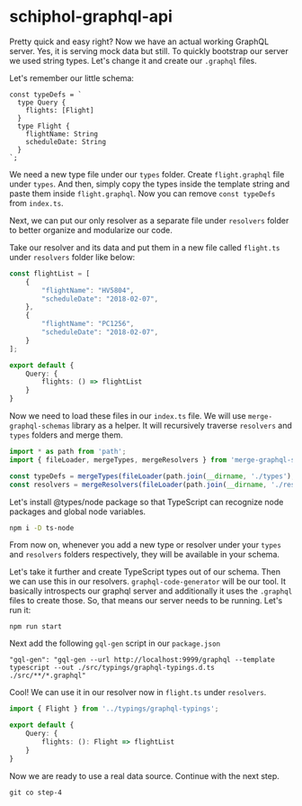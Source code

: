 # schiphol-graphql-api
Pretty quick and easy right? Now we have an actual working GraphQL server.
Yes, it is serving mock data but still. To quickly bootstrap our server we
used string types. Let's change it and create our `.graphql` files.

Let's remember our little schema:

```ecmascript 6
const typeDefs = `
  type Query { 
    flights: [Flight] 
  }
  type Flight { 
    flightName: String
    scheduleDate: String 
  }
`;
```

We need a new type file under our `types` folder. Create `flight.graphql` file under 
`types`. And then, simply copy the types inside the template string and paste them inside
`flight.graphql`. Now you can remove `const typeDefs` from `index.ts`.

Next, we can put our only resolver as a separate file under `resolvers` folder to better
organize and modularize our code.

Take our resolver and its data and put them in a new file called `flight.ts` under
`resolvers` folder like below:

```typescript
const flightList = [
    {
        "flightName": "HV5804",
        "scheduleDate": "2018-02-07",
    },
    {
        "flightName": "PC1256",
        "scheduleDate": "2018-02-07",
    }
];

export default {
    Query: { 
        flights: () => flightList 
    }
}
```

Now we need to load these files in our `index.ts` file. We will use 
`merge-graphql-schemas` library as a helper. It will recursively traverse
`resolvers` and `types` folders and merge them.

```typescript
import * as path from 'path';
import { fileLoader, mergeTypes, mergeResolvers } from 'merge-graphql-schemas';

const typeDefs = mergeTypes(fileLoader(path.join(__dirname, './types'), { recursive: true }));
const resolvers = mergeResolvers(fileLoader(path.join(__dirname, './resolvers'), { recursive: true }));
```

Let's install @types/node package so that TypeScript can recognize node packages and global node variables.

```bash
npm i -D ts-node
```

From now on, whenever you add a new type or resolver under your `types` and `resolvers` 
folders respectively, they will be available in your schema. 

Let's take it further and create TypeScript types out of our schema. Then we can use this in
our resolvers. `graphql-code-generator` will be our tool. It basically introspects our graphql
server and additionally it uses the `.graphql` files to create those. So, that means our server
needs to be running. Let's run it:

`npm run start`

Next add the following `gql-gen` script in our `package.json`

`"gql-gen": "gql-gen --url http://localhost:9999/graphql --template typescript --out ./src/typings/graphql-typings.d.ts ./src/**/*.graphql"`

Cool! We can use it in our resolver now in `flight.ts` under `resolvers`.

```typescript
import { Flight } from '../typings/graphql-typings';

export default {
    Query: { 
        flights: (): Flight => flightList 
    }
}
```

Now we are ready to use a real data source. Continue with the next step.

`git co step-4`
